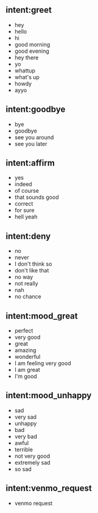## intent:greet
- hey
- hello
- hi
- good morning
- good evening
- hey there
- yo
- whattup
- what's up
- howdy
- ayyo

## intent:goodbye
- bye
- goodbye
- see you around
- see you later

## intent:affirm
- yes
- indeed
- of course
- that sounds good
- correct
- for sure
- hell yeah

## intent:deny
- no
- never
- I don't think so
- don't like that
- no way
- not really
- nah
- no chance

## intent:mood_great
- perfect
- very good
- great
- amazing
- wonderful
- I am feeling very good
- I am great
- I'm good

## intent:mood_unhappy
- sad
- very sad
- unhappy
- bad
- very bad
- awful
- terrible
- not very good
- extremely sad
- so sad

## intent:venmo_request
- venmo request